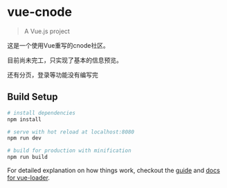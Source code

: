 # vue-cnode

> A Vue.js project

这是一个使用Vue重写的cnode社区。

目前尚未完工，只实现了基本的信息预览。

还有分页，登录等功能没有编写完

## Build Setup

``` bash
# install dependencies
npm install

# serve with hot reload at localhost:8080
npm run dev

# build for production with minification
npm run build
```

For detailed explanation on how things work, checkout the [guide](http://vuejs-templates.github.io/webpack/) and [docs for vue-loader](http://vuejs.github.io/vue-loader).

